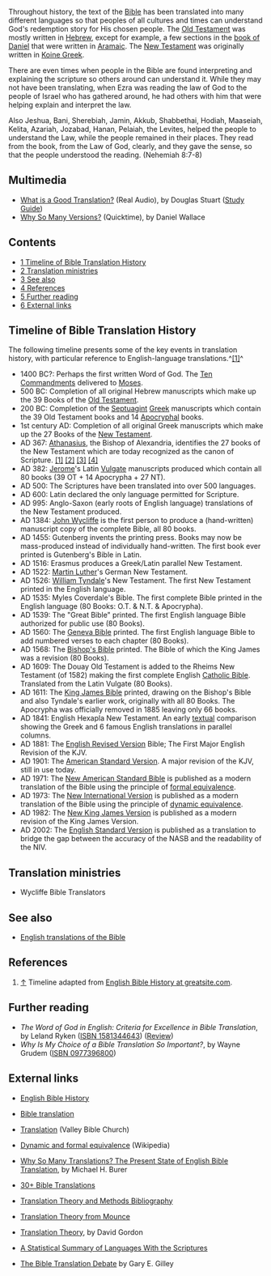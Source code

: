 Throughout history, the text of the [Bible](Bible "Bible") has been
translated into many different languages so that peoples of all
cultures and times can understand God's redemption story for His
chosen people. The [Old Testament](Old_Testament "Old Testament")
was mostly written in [Hebrew](Hebrew "Hebrew"), except for
example, a few sections in the
[book of Daniel](Book_of_Daniel "Book of Daniel") that were written
in [Aramaic](Aramaic "Aramaic"). The
[New Testament](New_Testament "New Testament") was originally
written in [Koine Greek](Koine_Greek "Koine Greek").

There are even times when people in the Bible are found
interpreting and explaining the scripture so others around can
understand it. While they may not have been translating, when Ezra
was reading the law of God to the people of Israel who has gathered
around, he had others with him that were helping explain and
interpret the law.

Also Jeshua, Bani, Sherebiah, Jamin, Akkub, Shabbethai, Hodiah,
Maaseiah, Kelita, Azariah, Jozabad, Hanan, Pelaiah, the Levites,
helped the people to understand the Law, while the people remained
in their places. They read from the book, from the Law of God,
clearly, and they gave the sense, so that the people understood the
reading. (Nehemiah 8:7-8)
## Multimedia

-   [What is a Good Translation?](http://www.gordonconwell.edu/audio/dimensions/htsb/htsb02.ram)
    (Real Audio), by Douglas Stuart
    ([Study Guide](http://www.gordonconwell.edu/ockenga/dimensions/htsb/pdf/studying_02.pdf))
-   [Why So Many Versions?](http://biblicaltraining.org/audio/CH201/history_04_MSTR.mov)
    (Quicktime), by Daniel Wallace

## Contents

-   [1 Timeline of Bible Translation History](#Timeline_of_Bible_Translation_History)
-   [2 Translation ministries](#Translation_ministries)
-   [3 See also](#See_also)
-   [4 References](#References)
-   [5 Further reading](#Further_reading)
-   [6 External links](#External_links)




## Timeline of Bible Translation History

The following timeline presents some of the key events in
translation history, with particular reference to English-language
translations.^[[1]](#note-0)^

-   1400 BC?: Perhaps the first written Word of God. The
    [Ten Commandments](Ten_Commandments "Ten Commandments") delivered
    to [Moses](Moses "Moses").
-   500 BC: Completion of all original Hebrew manuscripts which
    make up the 39 Books of the
    [Old Testament](Old_Testament "Old Testament").
-   200 BC: Completion of the [Septuagint](Septuagint "Septuagint")
    [Greek](Greek "Greek") manuscripts which contain the 39 Old
    Testament books and 14 [Apocryphal](Apocrypha "Apocrypha") books.
-   1st century AD: Completion of all original Greek manuscripts
    which make up the 27 Books of the
    [New Testament](New_Testament "New Testament").
-   AD 367: [Athanasius](Athanasius "Athanasius"), the Bishop of
    Alexandria, identifies the 27 books of the New Testament which are
    today recognized as the canon of Scripture.
    [[1]](http://www.ccel.org/fathers2/NPNF2-04/Npnf2-04-93.htm)
    [[2]](http://chi.gospelcom.net/DAILYF/2001/01/daily-01-07-2001.shtml)
    [[3]](http://www.ntcanon.org/Athanasius.shtml#Festal_Letter)
    [[4]](http://en.wikipedia.org/wiki/Athanasius)
-   AD 382: [Jerome](Jerome "Jerome")'s Latin
    [Vulgate](Vulgate "Vulgate") manuscripts produced which contain all
    80 books (39 OT + 14 Apocrypha + 27 NT).
-   AD 500: The Scriptures have been translated into over 500
    languages.
-   AD 600: Latin declared the only language permitted for
    Scripture.
-   AD 995: Anglo-Saxon (early roots of English language)
    translations of the New Testament produced.
-   AD 1384: [John Wycliffe](John_Wycliffe "John Wycliffe") is the
    first person to produce a (hand-written) manuscript copy of the
    complete Bible, all 80 books.
-   AD 1455: Gutenberg invents the printing press. Books may now be
    mass-produced instead of individually hand-written. The first book
    ever printed is Gutenberg's Bible in Latin.
-   AD 1516: Erasmus produces a Greek/Latin parallel New Testament.
-   AD 1522: [Martin Luther](Martin_Luther "Martin Luther")'s
    German New Testament.
-   AD 1526: [William Tyndale](William_Tyndale "William Tyndale")'s
    New Testament. The first New Testament printed in the English
    language.
-   AD 1535: Myles Coverdale's Bible. The first complete Bible
    printed in the English language (80 Books: O.T. & N.T. &
    Apocrypha).
-   AD 1539: The "Great Bible" printed. The first English language
    Bible authorized for public use (80 Books).
-   AD 1560: The
    [Geneva Bible](index.php?title=Geneva_Bible&action=edit&redlink=1 "Geneva Bible (page does not exist)")
    printed. The first English language Bible to add numbered verses to
    each chapter (80 Books).
-   AD 1568: The
    [Bishop's Bible](index.php?title=Bishop's_Bible&action=edit&redlink=1 "Bishop's Bible (page does not exist)")
    printed. The Bible of which the King James was a revision (80
    Books).
-   AD 1609: The Douay Old Testament is added to the Rheims New
    Testament (of 1582) making the first complete English
    [Catholic Bible](Douay-Rheims_Bible "Douay-Rheims Bible").
    Translated from the Latin Vulgate (80 Books).
-   AD 1611: The
    [King James Bible](King_James_Version "King James Version")
    printed, drawing on the Bishop's Bible and also Tyndale's earlier
    work, originally with all 80 Books. The Apocrypha was officially
    removed in 1885 leaving only 66 books.
-   AD 1841: English Hexapla New Testament. An early
    [textual](Textual_criticism "Textual criticism") comparison showing
    the Greek and 6 famous English translations in parallel columns.
-   AD 1881: The
    [English Revised Version](English_Revised_Version "English Revised Version")
    Bible; The First Major English Revision of the KJV.
-   AD 1901: The
    [American Standard Version](American_Standard_Version "American Standard Version").
    A major revision of the KJV, still in use today.
-   AD 1971: The
    [New American Standard Bible](New_American_Standard_Bible "New American Standard Bible")
    is published as a modern translation of the Bible using the
    principle of
    [formal equivalence](index.php?title=Formal_equivalence&action=edit&redlink=1 "Formal equivalence (page does not exist)").
-   AD 1973: The
    [New International Version](New_International_Version "New International Version")
    is published as a modern translation of the Bible using the
    principle of
    [dynamic equivalence](Dynamic_equivalence "Dynamic equivalence").
-   AD 1982: The
    [New King James Version](New_King_James_Version "New King James Version")
    is published as a modern revision of the King James Version.
-   AD 2002: The
    [English Standard Version](English_Standard_Version "English Standard Version")
    is published as a translation to bridge the gap between the
    accuracy of the NASB and the readability of the NIV.

## Translation ministries

-   Wycliffe Bible Translators

## See also

-   [English translations of the Bible](English_translations_of_the_Bible "English translations of the Bible")

## References

1.  [↑](#ref-0) Timeline adapted from
    [English Bible History at greatsite.com](http://www.greatsite.com/timeline-english-bible-history/index.html).

## Further reading

-   *The Word of God in English: Criteria for Excellence in Bible Translation*,
    by Leland Ryken
    ([ISBN 1581344643](http://www.theopedia.com/Special:BookSources/1581344643))
    ([Review](http://www.denverseminary.edu/dj/articles2003/0200/0204.php))
-   *Why Is My Choice of a Bible Translation So Important?*, by
    Wayne Grudem
    ([ISBN 0977396800](http://www.theopedia.com/Special:BookSources/0977396800))

## External links

-   [English Bible History](http://www.greatsite.com/timeline-english-bible-history/)
-   [Bible translation](http://www.geocities.com/bible_translation/)
-   [Translation](http://www.valleybible.net/resources/AdultEducationClasses/Doctrine/Bibliology/translation.shtml)
    (Valley Bible Church)
-   [Dynamic and formal equivalence](http://en.wikipedia.org/wiki/Formal_equivalence)
    (Wikipedia)
-   [Why So Many Translations? The Present State of English Bible Translation](http://www.bible.org/page.asp?page_id=3197),
    by Michael H. Burer

-   [30+ Bible Translations](http://www.biblestudytools.com/bible-versions/)
-   [Translation Theory and Methods Bibliography](http://www.bible-researcher.com/versbib11.html)
-   [Translation Theory from Mounce](http://www.bible-researcher.com/gordon.html)
-   [Translation Theory](http://www.bible-researcher.com/gordon.html),
    by David Gordon
-   [A Statistical Summary of Languages With the Scriptures](http://www.biblesociety.org/latestnews/latest232-slr2002stats.html)
-   [The Bible Translation Debate](http://www.svchapel.org/Resources/Articles/read_articles.asp?id=86)
    by Gary E. Gilley



